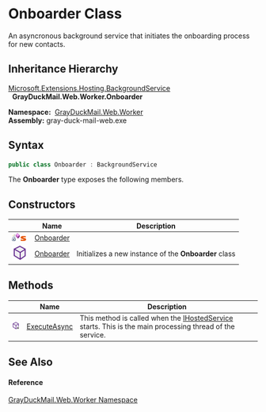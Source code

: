 Onboarder Class
===============
An asyncronous background service that initiates the onboarding process for new contacts.


Inheritance Hierarchy
---------------------
[Microsoft.Extensions.Hosting.BackgroundService][1]  
  **GrayDuckMail.Web.Worker.Onboarder**  

  **Namespace:**  [GrayDuckMail.Web.Worker][2]  
  **Assembly:** gray-duck-mail-web.exe

Syntax
------

```csharp
public class Onboarder : BackgroundService
```

The **Onboarder** type exposes the following members.


Constructors
------------

|                                   | Name           | Description                                           |
| --------------------------------- | -------------- | ----------------------------------------------------- |
| ![Private method]![Static member] | [Onboarder][3] |                                                       |
| ![Public method]                  | [Onboarder][4] | Initializes a new instance of the **Onboarder** class |


Methods
-------

|                     | Name              | Description                                                                                                   |
| ------------------- | ----------------- | ------------------------------------------------------------------------------------------------------------- |
| ![Protected method] | [ExecuteAsync][5] | This method is called when the [IHostedService][6] starts. This is the main processing thread of the service. |


See Also
--------

#### Reference
[GrayDuckMail.Web.Worker Namespace][2]  

[1]: https://docs.microsoft.com/dotnet/api/microsoft.extensions.hosting.backgroundservice
[2]: ../README.md
[3]: _cctor.md
[4]: _ctor.md
[5]: ExecuteAsync.md
[6]: https://docs.microsoft.com/dotnet/api/microsoft.extensions.hosting.ihostedservice
[Private method]: ../../icons/privmethod.gif "Private method"
[Static member]: ../../icons/static.gif "Static member"
[Public method]: ../../icons/pubmethod.svg "Public method"
[Protected method]: ../../icons/protmethod.svg "Protected method"